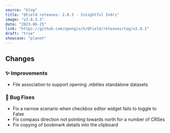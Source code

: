 ```yaml
---
source: "blog"
title: "QField releases: 2.8.3 - Insightful Indri"
image: "v2.8.3.3"
date: "2023-06-25"
link: "https://github.com/opengisch/QField/releases/tag/v2.8.3"
draft: "true"
showcase: "planet"
---
```


<h2>Changes</h2>
<h3><g-emoji class="g-emoji" alias="sparkles" fallback-src="https://github.githubassets.com/images/icons/emoji/unicode/2728.png">✨</g-emoji> Improvements</h3>
<ul>
<li>File association to support opening .mbtiles standalone datasets</li>
</ul>
<h3>🐛 Bug Fixes</h3>
<ul>
<li>Fix a narrow scenario when checkbox editor widget fails to toggle to False</li>
<li>Fix compass direction not pointing towards north for a number of CRSes</li>
<li>Fix copying of bookmark details into the clipboard</li>
</ul>
